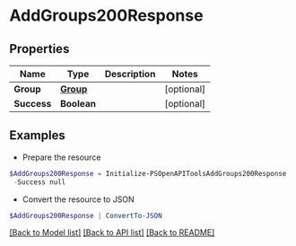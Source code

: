 # AddGroups200Response
## Properties

Name | Type | Description | Notes
------------ | ------------- | ------------- | -------------
**Group** | [**Group**](Group.md) |  | [optional] 
**Success** | **Boolean** |  | [optional] 

## Examples

- Prepare the resource
```powershell
$AddGroups200Response = Initialize-PSOpenAPIToolsAddGroups200Response  -Group null `
 -Success null
```

- Convert the resource to JSON
```powershell
$AddGroups200Response | ConvertTo-JSON
```

[[Back to Model list]](../README.md#documentation-for-models) [[Back to API list]](../README.md#documentation-for-api-endpoints) [[Back to README]](../README.md)

